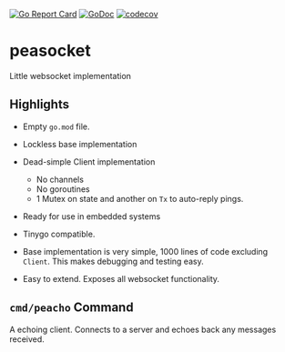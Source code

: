 [![Go Report Card](https://goreportcard.com/badge/github.com/soypat/peasocket)](https://goreportcard.com/report/github.com/soypat/peasocket)
[![GoDoc](https://godoc.org/github.com/soypat/peasocket?status.svg)](https://godoc.org/github.com/soypat/peasocket)
[![codecov](https://codecov.io/gh/soypat/peasocket/branch/main/graph/badge.svg)](https://codecov.io/gh/soypat/peasocket/branch/main)

# peasocket
Little websocket implementation

## Highlights
* Empty `go.mod` file.
* Lockless base implementation
* Dead-simple Client implementation
    * No channels
    * No goroutines
    * 1 Mutex on state and another on `Tx` to auto-reply pings.

* Ready for use in embedded systems
* Tinygo compatible.
* Base implementation is very simple, 1000 lines of code excluding `Client`. This makes debugging and testing easy. 
* Easy to extend. Exposes all websocket functionality.

## `cmd/peacho` Command
A echoing client. Connects to a server and echoes back any messages received.